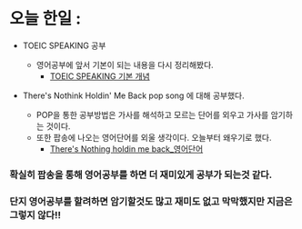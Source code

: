 # 오늘 한일 : 
  - TOEIC SPEAKING 공부
     - 영어공부에 앞서 기본이 되는 내용을 다시 정리해봤다.
       - [TOEIC SPEAKING 기본 개념](https://github.com/SeungMin2001/TIL/blob/main/TOEIC%20SPEAKING/Basic.md)
       
  - There's Nothink Holdin' Me Back pop song 에 대해 공부했다.
    - POP을 통한 공부방법은 가사를 해석하고 모르는 단어를 외우고 가사를 암기하는 것이다.  
    - 또한 팝송에 나오는 영어단어를 외울 생각이다. 오늘부터 왜우기로 했다.
      - [There's Nothing holdin me back_영어단어](https://github.com/SeungMin2001/TIL/blob/main/POP/There's...Word.md) 

### 확실히 팝송을 통해 영어공부를 하면 더 재미있게 공부가 되는것 같다.
### 단지 영어공부를 할려하면 암기할것도 많고 재미도 없고 막막했지만 지금은 그렇지 않다!!
